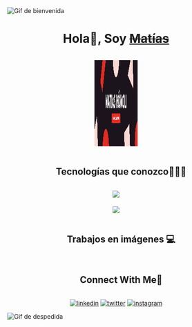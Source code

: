 <img src="https://user-images.githubusercontent.com/73097560/115834477-dbab4500-a447-11eb-908a-139a6edaec5c.gif" alt="Gif de bienvenida">

<div id="user-content-toc" align="center">
  <h1 style="display: inline-block">Hola👋, Soy <s><a href="https://github.com/matias-romoli" target="_blank">Matías</a></s></h1>
</div>

<p align="center">
  <img src="https://github.com/matias-romoli/matias-romoli/blob/main/%23181619.png" alt="Banner" style="width: 100px; height: 200px;">
</p>

<div id="user-content-toc" align="center">
  <ul>
    <summary><h2 style="display: inline-block">Tecnologías que conozco👨🏻‍💻</h2></summary>
  </ul>
</div>

<!--tech stack icons-->
<p align="center" margin=10px>
  <a href="https://skillicons.dev">
    <img src="https://skillicons.dev/icons?i=git,html,css,js,express,figma,github,js,&perline=14" /> <br><br>
    <img src="https://skillicons.dev/icons?i=materialui,nginx,mongodb,mysql,nodejs,postman,react,tailwind,&perline=14" />
  </a>
</p>

<div id="user-content-toc" align="center">
  <ul>
    <summary><h2 style="display: inline-block">Trabajos en imágenes 💻</h2></summary>
  </ul>
</div>

<div id="user-content-toc" align="center">
  <ul>
    <summary><h2 style="display: inline-block">Connect With Me🤝</h2></summary>
  </ul>
</div>

<!--icons and links-->
<p align="center">
<a href="https://www.linkedin.com/in/matias-romoli-369a722a8/" target="blank"><img align="center" src="https://user-images.githubusercontent.com/88904952/234979284-68c11d7f-1acc-4f0c-ac78-044e1037d7b0.png" alt="linkedin" height="40" width="40" /></a>
<a href="https://twitter.com/1010nishant" target="blank"><img align="center" src="https://user-images.githubusercontent.com/88904952/234980676-61bfb021-ecc8-48f7-88e6-34c1b06c4a58.png" alt="twitter" height="40" width="40" /></a> 
<a href="https://www.instagram.com/matiasromoli/" target="blank"><img align="center" src="https://user-images.githubusercontent.com/88904952/234981169-2dd1e58f-4b7e-468c-8213-034ba62156c3.png" alt="instagram" height="40" width="40" /></a>
</p>

<img src="https://user-images.githubusercontent.com/73097560/115834477-dbab4500-a447-11eb-908a-139a6edaec5c.gif" alt="Gif de despedida">

